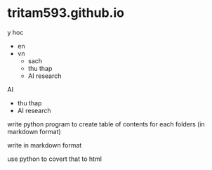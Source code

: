 # tritam593.github.io

y hoc
- en
- vn
    - sach
    - thu thap
    - AI research

AI
- thu thap
- AI research


write python program to create table of contents for each folders (in markdown format)



write in markdown format

use python to covert that to html


